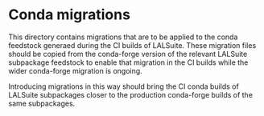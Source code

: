 # Conda migrations

This directory contains migrations that are to be applied to the
conda feedstock generaed during the CI builds of LALSuite.
These migration files should be copied from the conda-forge version
of the relevant LALSuite subpackage feedstock to enable that migration
in the CI builds while the wider conda-forge migration is ongoing.

Introducing migrations in this way should bring the CI conda builds
of LALSuite subpackages closer to the production conda-forge builds
of the same subpackages.
